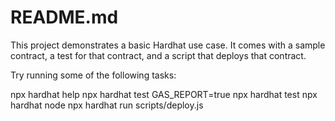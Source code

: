 
# README.md

This project demonstrates a basic Hardhat use case. It comes with a sample contract, a test for that contract, and a script that deploys that contract.

Try running some of the following tasks:

npx hardhat help
npx hardhat test 
GAS_REPORT=true npx hardhat test
npx hardhat node
npx hardhat run scripts/deploy.js
```
